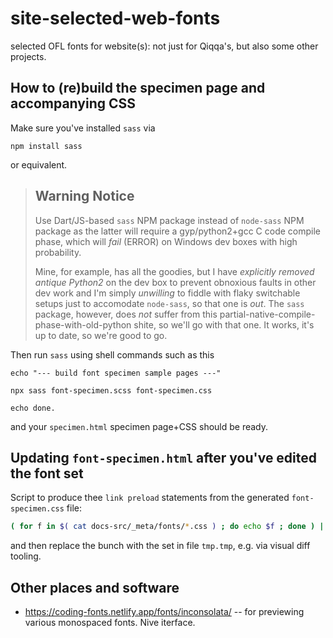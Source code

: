 # site-selected-web-fonts

selected OFL fonts for website(s): not just for Qiqqa's, but also some other projects.


## How to (re)build the specimen page and accompanying CSS

Make sure you've installed `sass` via

```
npm install sass
```

or equivalent. 

> ## Warning Notice
>
> Use Dart/JS-based `sass` NPM package instead of `node-sass` NPM package as the latter will require a gyp/python2+gcc C code compile phase, which will *fail* (ERROR) on Windows dev boxes with high probability.
> 
> Mine, for example, has all the goodies, but I have *explicitly removed antique Python2* on the dev box to prevent obnoxious faults in other dev work and I'm simply *unwilling* to fiddle with flaky switchable setups just to accomodate `node-sass`, so that one is *out*. The `sass` package, however, does *not* suffer from this partial-native-compile-phase-with-old-python shite, so we'll go with that one. It works, it's up to date, so we're good to go.
> 

Then run `sass` using shell commands such as this

```
echo "--- build font specimen sample pages ---"

npx sass font-specimen.scss font-specimen.css

echo done.
```

and your `specimen.html` specimen page+CSS should be ready.

## Updating `font-specimen.html` after you've edited the font set

Script to produce thee `link preload` statements from the generated `font-specimen.css` file:

```sh
( for f in $( cat docs-src/_meta/fonts/*.css ) ; do echo $f ; done ) | grep 'url' | sed -e 's/url(\([^)]*\)).*$/<link rel="preload" href=\1 as="font" >/' > tmp.tmp
```

and then replace the bunch with the set in file `tmp.tmp`, e.g. via visual diff tooling.




## Other places and software

- https://coding-fonts.netlify.app/fonts/inconsolata/ -- for previewing various monospaced fonts. Nive iterface.

